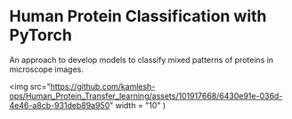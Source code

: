 # Human Protein Classification with PyTorch

An approach to develop models to classify mixed patterns of proteins in microscope images.

<img src="https://github.com/kamlesh-ops/Human_Protein_Transfer_learning/assets/101917668/6430e91e-036d-4e46-a8cb-931deb89a950" width = "10" )

